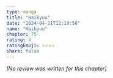 ```yaml
---
type: manga
title: "Haikyuu"
date: "2024-04-21T12:19:56"
name: "Haikyuu"
chapter: 75
rating: 4
ratingEmoji: ⭐️⭐️⭐️⭐️
share: false
---
```


*[No review was written for this chapter]*
